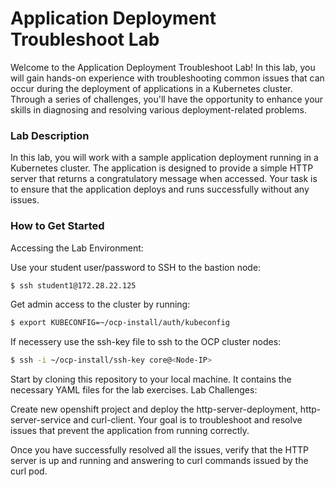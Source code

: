 # Application Deployment Troubleshoot Lab
Welcome to the Application Deployment Troubleshoot Lab! In this lab, you will gain hands-on experience with troubleshooting common issues that can occur during the deployment of applications in a Kubernetes cluster. Through a series of challenges, you'll have the opportunity to enhance your skills in diagnosing and resolving various deployment-related problems.

### Lab Description
In this lab, you will work with a sample application deployment running in a Kubernetes cluster. The application is designed to provide a simple HTTP server that returns a congratulatory message when accessed. Your task is to ensure that the application deploys and runs successfully without any issues.

### How to Get Started
Accessing the Lab Environment:

Use your student<x> user/password to SSH to the bastion node:
```bash
$ ssh student1@172.28.22.125
```

Get admin access to the cluster by running:
```bash
$ export KUBECONFIG=~/ocp-install/auth/kubeconfig
```
If necessery use the ssh-key file to ssh to the OCP cluster nodes:
```bash
$ ssh -i ~/ocp-install/ssh-key core@<Node-IP>
```

Start by cloning this repository to your local machine. It contains the necessary YAML files for the lab exercises.
Lab Challenges:

Create new openshift project and deploy the http-server-deployment, http-server-service and curl-client. Your goal is to troubleshoot and resolve issues that prevent the application from running correctly.

Once you have successfully resolved all the issues, verify that the HTTP server is up and running and answering to curl commands issued by the curl pod.